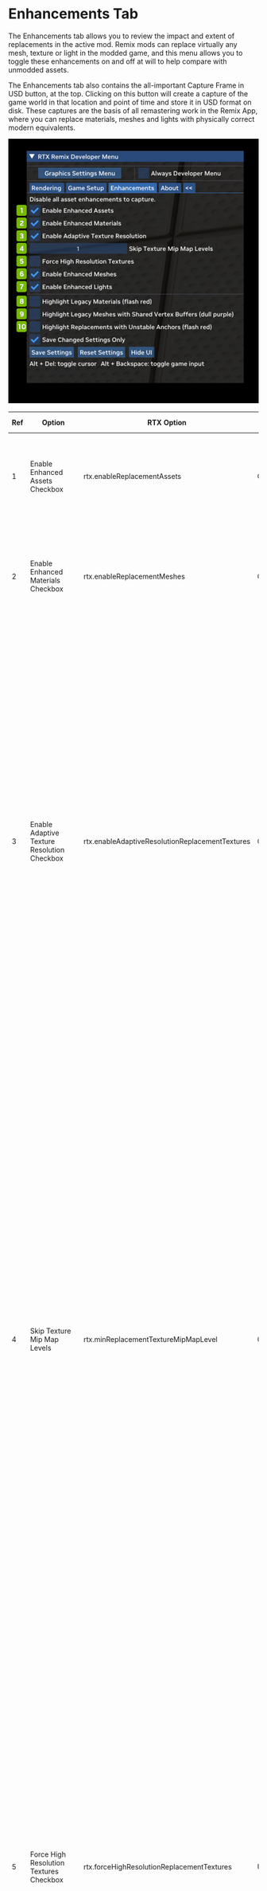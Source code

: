 # Enhancements Tab

The Enhancements tab allows you to review the impact and extent of replacements in the active mod. Remix mods can
replace virtually any mesh, texture or light in the modded game, and this menu allows you to toggle these enhancements
on and off at will to help compare with unmodded assets.

The Enhancements tab also contains the all-important Capture Frame in USD button, at the top. Clicking on this button
will create a capture of the game world in that location and point of time and store it in USD format on disk. These
captures are the basis of all remastering work in the Remix App, where you can replace materials, meshes and lights with
physically correct modern equivalents.

![Enhancements](../data/images/rtxremix_036.png)

| **Ref** | **Option**                                                                | **RTX Option**                                  | **Default Value** | **Description**                                                                                                                                                                                                                                                                                                                                                                                                                                                                                                                                                                                                                                                                                                                                                           |
|---------|---------------------------------------------------------------------------|-------------------------------------------------|-------------------|---------------------------------------------------------------------------------------------------------------------------------------------------------------------------------------------------------------------------------------------------------------------------------------------------------------------------------------------------------------------------------------------------------------------------------------------------------------------------------------------------------------------------------------------------------------------------------------------------------------------------------------------------------------------------------------------------------------------------------------------------------------------------|
| 1       | Enable Enhanced Assets Checkbox                                           | rtx.enableReplacementAssets                     | Checked           | Globally enables or disables all enhanced asset replacement (materials, meshes, lights) functionality.                                                                                                                                                                                                                                                                                                                                                                                                                                                                                                                                                                                                                                                                    |
| 2       | Enable Enhanced Materials Checkbox                                        | rtx.enableReplacementMeshes                     | Checked           | Enables or disables enhanced mesh replacements.<br><br>Requires replacement assets in general to be enabled to have any effect.                                                                                                                                                                                                                                                                                                                                                                                                                                                                                                                                                                                                                                           |
| 3       | Enable Adaptive Texture Resolution Checkbox                               | rtx.enableAdaptiveResolutionReplacementTextures | Checked           | A flag to enable or disable adaptive resolution replacement textures.<br><br>When enabled, this mode allows replacement textures to load in only up to an adaptive minimum mip level to cut down on memory usage, but only when forced high resolution replacement textures is disabled.<br><br>This should generally always be enabled to ensure Remix does not starve the system of CPU or GPU memory while loading textures.<br><br>Additionally, this setting must be set at startup and changing it will not take effect at runtime.                                                                                                                                                                                                                                 |
| 4       | Skip Texture Mip Map Levels                                               | rtx.minReplacementTextureMipMapLevel            | 0                 | A parameter controlling the minimum replacement texture mipmap level to use, higher values will lower texture quality, 0 for default behavior of effectively not enforcing a minimum.<br><br>This minimum will always be considered as long as force high resolution replacement textures is not enabled, meaning that with or without adaptive resolution replacement textures enabled this setting will always enforce a minimum mipmap restriction.<br><br>Generally this should be changed to reduce the texture quality globally if desired to reduce CPU and GPU memory usage and typically should be controlled by some sort of texture quality setting.<br><br>Additionally, this setting must be set at startup and changing it will not take effect at runtime. |
| 5       | Force High Resolution Textures Checkbox                                   | rtx.forceHighResolutionReplacementTextures      | Unchecked         | A flag to enable or disable forcing high resolution replacement textures.<br><br>When enabled this mode overrides all other methods of mip calculation (adaptive resolution and the minimum mipmap level) and forces it to be 0 to always load in the highest quality of textures.<br><br>This generally should not be used other than for various forms of debugging or visual comparisons as this mode will ignore any constraints on CPU or GPU memory which may starve the system or Remix of memory.<br><br>Additionally, this setting must be set at startup and changing it will not take effect at runtime.                                                                                                                                                       |
| 6       | Enable Enhanced Meshes Checkbox                                           | rtx.enableReplacementMaterials                  | Checked           | Enables or disables enhanced material replacements.<br><br>Requires replacement assets in general to be enabled to have any effect.                                                                                                                                                                                                                                                                                                                                                                                                                                                                                                                                                                                                                                       |
| 7       | Enable Enhanced Lights Checkbox                                           | rtx.enableReplacementLights                     | Checked           | Enables or disables enhanced light replacements.<br><br>Requires replacement assets in general to be enabled to have any effect.                                                                                                                                                                                                                                                                                                                                                                                                                                                                                                                                                                                                                                          |
| 8       | Highlight Legacy Materials (flash red) Checkbox                           |                                                 | Unchecked         |                                                                                                                                                                                                                                                                                                                                                                                                                                                                                                                                                                                                                                                                                                                                                                           |
| 9       | Highlight Legacy Meshes with Shared Vertex Buffers (dull purple) Checkbox |                                                 | Unchecked         |                                                                                                                                                                                                                                                                                                                                                                                                                                                                                                                                                                                                                                                                                                                                                                           |
| 10      | Highlight Replacements with Unstable Anchors (flash red) Checkbox         | rtx.useHighlightUnsafeAnchorMode                | Unchecked         |                                                                                                                                                                                                                                                                                                                                                                                                                                                                                                                                                                                                                                                                                                                                                                           |

***
<sub> Need to leave feedback about the RTX Remix Documentation?  [Click here](https://github.com/NVIDIAGameWorks/rtx-remix/issues/new?assignees=nvdamien&labels=documentation%2Cfeedback%2Ctriage&projects=&template=documentation_feedback.yml&title=%5BDocumentation+feedback%5D%3A+) </sub>
